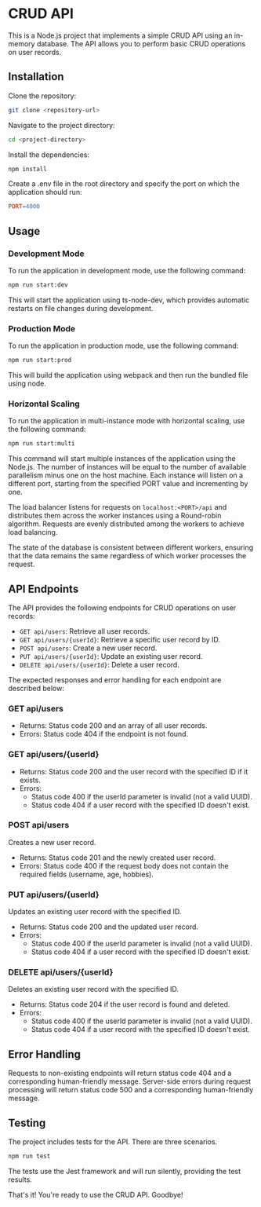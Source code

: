 # CRUD API
This is a Node.js project that implements a simple CRUD API using an in-memory database. The API allows you to perform basic CRUD operations on user records.

## Installation
Clone the repository:

~~~bash
git clone <repository-url>
~~~
Navigate to the project directory:

~~~bash
cd <project-directory>
~~~
Install the dependencies:

~~~bash
npm install
~~~
Create a .env file in the root directory and specify the port on which the application should run:

~~~makefile
PORT=4000
~~~

## Usage

### Development Mode
To run the application in development mode, use the following command:

~~~bash
npm run start:dev
~~~
This will start the application using ts-node-dev, which provides automatic restarts on file changes during development.

### Production Mode
To run the application in production mode, use the following command:

~~~bash
npm run start:prod
~~~
This will build the application using webpack and then run the bundled file using node.

### Horizontal Scaling
To run the application in multi-instance mode with horizontal scaling, use the following command:

~~~bash
npm run start:multi
~~~
This command will start multiple instances of the application using the Node.js. 
The number of instances will be equal to the number of available parallelism minus one on the host machine. 
Each instance will listen on a different port, starting from the specified PORT value and incrementing by one.

The load balancer listens for requests on `localhost:<PORT>/api` and distributes them across the worker instances using a Round-robin algorithm. 
Requests are evenly distributed among the workers to achieve load balancing.

The state of the database is consistent between different workers, 
ensuring that the data remains the same regardless of which worker processes the request.

## API Endpoints
The API provides the following endpoints for CRUD operations on user records:

- `GET api/users`: Retrieve all user records.
- `GET api/users/{userId}`: Retrieve a specific user record by ID.
- `POST api/users`: Create a new user record.
- `PUT api/users/{userId}`: Update an existing user record.
- `DELETE api/users/{userId}`: Delete a user record.

The expected responses and error handling for each endpoint are described below:

### GET api/users
- Returns: Status code 200 and an array of all user records.
- Errors: Status code 404 if the endpoint is not found.
### GET api/users/{userId}
- Returns: Status code 200 and the user record with the specified ID if it exists.
- Errors:
  - Status code 400 if the userId parameter is invalid (not a valid UUID).
  - Status code 404 if a user record with the specified ID doesn't exist.
### POST api/users
Creates a new user record.
- Returns: Status code 201 and the newly created user record.
- Errors:
Status code 400 if the request body does not contain the required fields (username, age, hobbies).
### PUT api/users/{userId}
Updates an existing user record with the specified ID.
- Returns: Status code 200 and the updated user record.
- Errors:
  - Status code 400 if the userId parameter is invalid (not a valid UUID).
  - Status code 404 if a user record with the specified ID doesn't exist.
### DELETE api/users/{userId}
Deletes an existing user record with the specified ID.
- Returns: Status code 204 if the user record is found and deleted.
- Errors:
  - Status code 400 if the userId parameter is invalid (not a valid UUID).
  - Status code 404 if a user record with the specified ID doesn't exist.
## Error Handling
Requests to non-existing endpoints will return status code 404 and a corresponding human-friendly message.
Server-side errors during request processing will return status code 500 and a corresponding human-friendly message.
## Testing
The project includes tests for the API. There are three scenarios.
~~~bash
npm run test
~~~
The tests use the Jest framework and will run silently, providing the test results.

That's it! You're ready to use the CRUD API. Goodbye!
